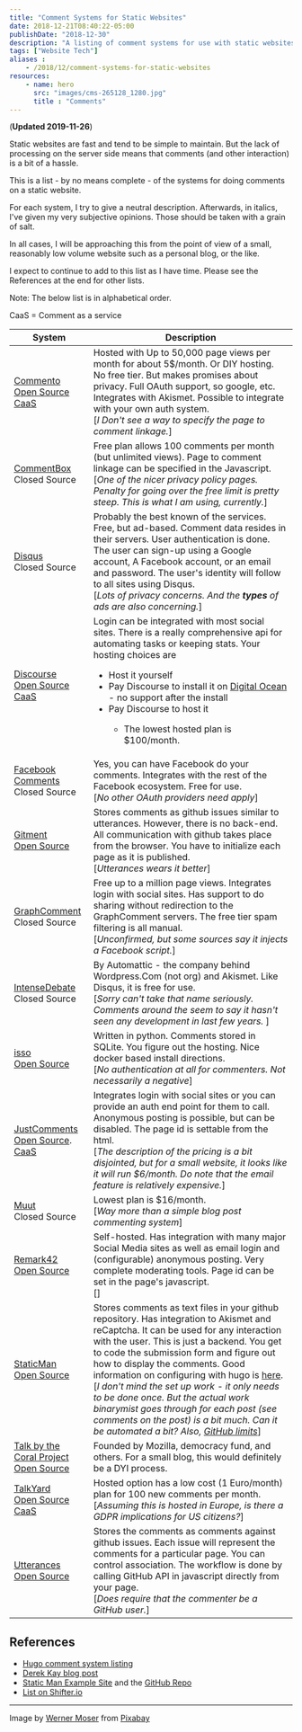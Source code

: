 ```yaml
---
title: "Comment Systems for Static Websites"
date: 2018-12-21T08:40:22-05:00
publishDate: "2018-12-30"
description: "A listing of comment systems for use with static websites"
tags: ["Website Tech"]
aliases :
    - /2018/12/comment-systems-for-static-websites
resources:
    - name: hero
      src: "images/cms-265128_1280.jpg"
      title : "Comments"
---
```


(**Updated 2019-11-26**)

Static websites are fast and tend to be simple to maintain. But the lack of
processing on the server side means that comments (and other interaction) is a
bit of a hassle. 

This is a list - by no means complete - of the systems for doing comments on a
static website. 

<!--more-->
For each system, I try to give a neutral description. Afterwards, in italics,
I've given my very subjective opinions. Those should be taken with a grain of
salt.

In all cases, I will be approaching this from the point of view of a small,
reasonably low volume website such as a personal blog, or the like.

I expect to continue to add to this list as I have time. Please see the
References at the end for other lists.

Note: The below list is in alphabetical order.

CaaS = Comment as a service

<table class="spare_table">
<thead>
<tr><th>System</th><th>Description</th></tr>
</thead>
<tbody>
<tr>
    <td>
        <a href="https://commento.io/">Commento</a>
        <br><a href="https://gitlab.com/commento">Open Source</a>
        <br><a href="https://commento.io/">CaaS</a>
    </td>
    <td> Hosted with Up to
    50,000 page views per month for about 5$/month. Or DIY hosting. No free tier.
    But makes promises about privacy. Full OAuth support, so google, etc. Integrates with Akismet.
    Possible to integrate with your own auth system.
    <br>[<i>I Don't see a way to specify the page to comment linkage.</i>]
    </td>
</tr>
<tr>
    <td>
        <a href="https://commentbox.io/">CommentBox</a>
        <br>Closed Source
    </td>
    <td>Free plan allows 100 comments per month (but unlimited views). Page to 
    comment linkage can be specified in the Javascript.
    <br>[<i>One of the nicer privacy policy pages. Penalty for going over the
    free limit is pretty steep. This is what I am using, currently.</i>]
    </td>
</tr>
<tr>
    <td>
        <a href="https:/disqus.com">Disqus</a>
        <br>Closed Source
    </td>
    <td>Probably the best known of the services. Free, but ad-based. Comment
    data resides in their servers. User authentication is done. The user can
    sign-up using a Google account, A Facebook account, or an email and
    password.  The user's identity will follow to all sites using Disqus.
    <br>[<i>Lots of privacy concerns. And the <b>types</b> of ads are also
    concerning.</i>]
    </td>
</tr>
<tr>
    <td>
        <a href="https:/discourse.org">Discourse</a>
        <br><a href="https://github.com/discourse/discourse">Open Source</a>
        <br><a href="https:/discourse.org">CaaS</a>
    </td>
    <td>Login can be integrated with most social sites. There is a really comprehensive api for
    automating tasks or keeping stats. Your hosting choices are
        <ul>
        <li>Host it yourself</li>
        <li>Pay Discourse to install it on <a
        href="https://www.digitalocean.com/">Digital Ocean</a> -  no support after
        the install</li>
        <li>Pay Discourse to host it</li>
            <ul><li>The lowest hosted plan is $100/month.</li></ul>
        </ul>
</tr>
<tr>
    <td>
        <a href="https://developers.facebook.com/docs/plugins/comments/">Facebook Comments</a>
        <br>Closed Source</a>
    </td>
    <td>Yes, you can have Facebook do your comments. Integrates with the rest
    of the Facebook ecosystem. Free for use.
    <br>[<i>No other OAuth providers need apply</i>]
    </td>
</tr>
<tr>
    <td>
        <a href="https://github.com/imsun/gitment">Gitment</a>
        <br><a href="https://github.com/imsun/gitment">Open Source</a>
    </td>
    <td>Stores comments as github issues similar to utterances. However, there
    is no back-end. All communication with github takes place from the browser. You 
    have to initialize each page as it is published.
    <br>[<i>Utterances wears it better</i>]
    </td>
</tr>
<tr>
    <td>
        <a href="https://graphcomment.com/en/">GraphComment</a>
        <br>Closed Source
    </td>
    <td>Free up to a million page views. Integrates login with social sites.
    Has support to do sharing without redirection to the GraphComment servers.
    The free tier spam filtering is all manual. 
    <br>[<i>Unconfirmed, but some sources say it injects a Facebook script.</i>]
    </td>
</tr>
<tr>
    <td>
        <a href="https://intensedebate.com/home">IntenseDebate</a>
        <br>Closed Source
    </td>
    <td>By Automattic - the company behind Wordpress.Com (not org) and Akismet.
    Like Disqus, it is free for use.
    <br>[<i>Sorry can't take that name seriously. Comments around the seem to
    say it hasn't seen any development in last few years. </i>]
    </td>
</tr>
<tr>
    <td>
        <a href="https://posativ.org/isso/">isso</a>
        <br><a href="https://github.com/posativ/isso">Open Source</a>
    </td>
    <td>Written in python. Comments stored in
    SQLite. You figure out the hosting. Nice docker based install directions.
    <br>[<i>No authentication at all for commenters. Not necessarily a negative</i>]
    </td>
</tr>
<tr>
    <td>
        <a href="https://just-comments.com/">JustComments</a>
        <br><a href="https://github.com/JustComments">Open Source</a>.
        <br><a href="https://just-comments.com/">CaaS</a>
    </td>
    <td> Integrates login with social sites or you can provide an auth end point
    for them to call.  Anonymous posting is possible, but can be disabled.
    The page id is settable from the html.
    <br>[<i>The description of the pricing is a bit disjointed, but for a small
    website, it looks like it will run $6/month. Do note that the email feature is
    relatively expensive.</i>]
    </td>
</tr>
<tr>
    <td>
        <a href="https://muut.com/">Muut</a>
        <br>Closed Source
    </td>
    <td>Lowest plan is $16/month.
    <br>[<i>Way more than a simple blog post commenting system</i>]
    </td>
</tr>
<tr>
    <td>
        <a href="https://remark42.com/">Remark42</a>
        <br><a href="https://github.com/umputun/remark">Open Source</a>
    </td>
    <td>Self-hosted.
    Has integration with many major Social Media sites as well as email login 
    and (configurable) anonymous
    posting. Very complete moderating tools. Page id can be set in the page's
    javascript.
    <br>[<i></i>]
    </td>
<tr>
    <td>
        <a href="https://staticman.net/">StaticMan</a>
        <br><a href="https://github.com/eduardoboucas/staticman">Open Source</a>
    </td>
    <td>Stores comments as text files in your github repository. Has integration
    to Akismet and reCaptcha. It can be used for any interaction with the user.
    This is just a backend. You get to code the submission form and figure out
    how to display the comments. Good
    information on configuring with hugo is <a
    href="https://binarymist.io/blog/2018/02/24/hugo-with-staticman-commenting-and-subscriptions/">
    here</a>.
    <br>[<i>I don't mind the set up work - it only needs to be done once. But
    the actual work binarymist goes through for each post (see comments on the
    post) is a bit much. Can it be automated a bit? Also, <a
    href="https://github.com/eduardoboucas/staticman/issues/243">GitHub
    limits</a></i>]
    </td>
</tr>
<tr>
    <td>
        <a href="https://coralproject.net/talk/">Talk by the Coral Project</a>
        <br><a href="https://github.com/coralproject/talk">Open Source</a>
    </td>
    <td>Founded by Mozilla, democracy fund, and others.  For a small
    blog, this would definitely be a DYI process.
    </td>
<tr>
    <td>
        <a href="https://www.talkyard.io/">TalkYard</a>
        <br><a href="https://github.com/debiki/talkyard">Open Source</a> 
        <br><a href="https://www.talkyard.io/">CaaS</a>
    </td>
    <td>Hosted option has a low cost (1 Euro/month) plan for
    100 new comments per month.
    <br>[<i>Assuming this is hosted in Europe, is there a GDPR implications for
    US citizens?</i>]
    </td>
</tr>
<tr>
    <td>
        <a href="https://utteranc.es/">Utterances</a>
        <br><a href="https://github.com/utterance">Open Source</a>
    </td>
    <td>Stores the comments as comments against github issues. Each issue will
    represent the comments for a particular page. You can control association. The
    workflow is done by calling GitHub API in javascript directly from your page.
    <br>[<i>Does require that the commenter be a GitHub user.</i>]
    </td>
</tr>
</tbody>
</table>

## References

- [Hugo comment system
  listing](https://gohugo.io/content-management/comments/#comments-alternatives)
- [Derek Kay blog post](https://darekkay.com/blog/static-site-comments/)
- [Static Man Example Site](https://mademistakes.com/) and the [GitHub
  Repo](https://github.com/mmistakes/made-mistakes-jekyll)
- [List on Shifter.io](https://www.getshifter.io/static-site-comments/)

<hr>

Image by <a href="https://pixabay.com/users/pixelcreatures-127599/?utm_source=link-attribution&amp;utm_medium=referral&amp;utm_campaign=image&amp;utm_content=265128">Werner Moser</a> from <a href="https://pixabay.com/?utm_source=link-attribution&amp;utm_medium=referral&amp;utm_campaign=image&amp;utm_content=265128">Pixabay</a>
